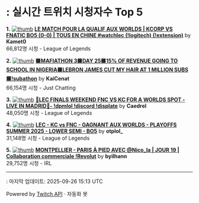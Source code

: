 # : 실시간 트위치 시청자수 Top 5

**1.** [![thumb](https://static-cdn.jtvnw.net/previews-ttv/live_user_kamet0-320x180.jpg)](https://twitch.tv/Kamet0)
**[LE MATCH POUR LA QUALIF AUX WORLDS | KCORP VS FNATIC BO5 (0-0) | TOUS EN CHINE #watchlec (!logitech) (!extension)](https://twitch.tv/Kamet0)** by **Kamet0**<br>66,812명 시청  - League of Legends

**2.** [![thumb](https://static-cdn.jtvnw.net/previews-ttv/live_user_kaicenat-320x180.jpg)](https://twitch.tv/KaiCenat)
**[🟨MAFIATHON 3🟨DAY 25🟨15% OF REVENUE GOING TO SCHOOL IN NIGERIA🟨LEBRON JAMES CUT MY HAIR AT 1 MILLION SUBS🟨!subathon](https://twitch.tv/KaiCenat)** by **KaiCenat**<br>66,154명 시청  - Just Chatting

**3.** [![thumb](https://static-cdn.jtvnw.net/previews-ttv/live_user_caedrel-320x180.jpg)](https://twitch.tv/Caedrel)
**[🔴LEC FINALS WEEKEND FNC VS KC FOR A WORLDS SPOT - LIVE IN MADRID🔴-  !dpmlol !discord !displate](https://twitch.tv/Caedrel)** by **Caedrel**<br>48,050명 시청  - League of Legends

**4.** [![thumb](https://static-cdn.jtvnw.net/previews-ttv/live_user_otplol_-320x180.jpg)](https://twitch.tv/otplol_)
**[LEC - KC vs FNC - GAGNANT AUX WORLDS - PLAYOFFS SUMMER 2025 - LOWER SEMI - BO5](https://twitch.tv/otplol_)** by **otplol_**<br>31,148명 시청  - League of Legends

**5.** [![thumb](https://static-cdn.jtvnw.net/previews-ttv/live_user_byilhann-320x180.jpg)](https://twitch.tv/byilhann)
**[MONTPELLIER - PARIS À PIED AVEC @Nico_la | JOUR 19 | Collaboration commerciale !Revolut](https://twitch.tv/byilhann)** by **byilhann**<br>29,752명 시청  - IRL


---
: 마지막 업데이트: 2025-09-26 15:13 UTC

Powered by [Twitch API](https://dev.twitch.tv/docs/api/reference) · 자동화 봇